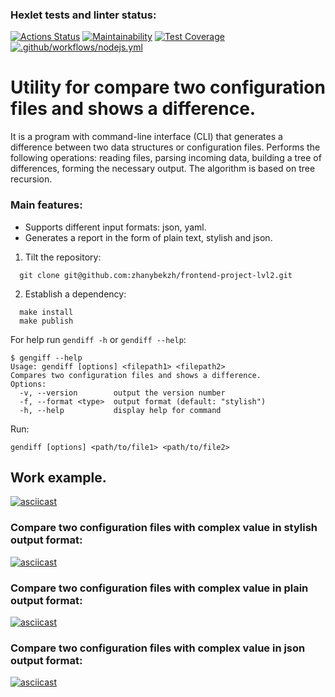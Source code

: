 ### Hexlet tests and linter status:
[![Actions Status](https://github.com/zhanybekzh/frontend-project-lvl2/workflows/hexlet-check/badge.svg)](https://github.com/zhanybekzh/frontend-project-lvl2/actions)
[![Maintainability](https://api.codeclimate.com/v1/badges/a3eec5d2b257ed808ce7/maintainability)](https://codeclimate.com/github/zhanybekzh/frontend-project-lvl2/maintainability)
[![Test Coverage](https://api.codeclimate.com/v1/badges/a3eec5d2b257ed808ce7/test_coverage)](https://codeclimate.com/github/zhanybekzh/frontend-project-lvl2/test_coverage)
[![.github/workflows/nodejs.yml](https://github.com/zhanybekzh/frontend-project-lvl2/actions/workflows/nodejs.yml/badge.svg?branch=main&event=push)](https://github.com/zhanybekzh/frontend-project-lvl2/actions/workflows/nodejs.yml)
# Utility for compare two configuration files and shows a difference.

It is a program with command-line interface (CLI) that generates a difference between two data structures or configuration files. Performs the following operations: reading files, parsing incoming data, building a tree of differences, forming the necessary output. The algorithm is based on tree recursion.

### Main features:
* Supports different input formats: json, yaml.
* Generates a report in the form of plain text, stylish and json.


1. Tilt the repository:
```
  git clone git@github.com:zhanybekzh/frontend-project-lvl2.git
```
2. Establish a dependency:
```
  make install
  make publish
```
For help run `gendiff -h` or `gendiff --help`:
```
$ gengiff --help
Usage: gendiff [options] <filepath1> <filepath2>
Compares two configuration files and shows a difference.
Options:
  -v, --version        output the version number
  -f, --format <type>  output format (default: "stylish")
  -h, --help           display help for command
```
Run:
```
gendiff [options] <path/to/file1> <path/to/file2>
```
## Work example.

[![asciicast](https://asciinema.org/a/PLF7iX1kFPCBOdgsq1q5994ob.svg)](https://asciinema.org/a/PLF7iX1kFPCBOdgsq1q5994ob)

### Compare two configuration files with complex value in stylish output format:
[![asciicast](https://asciinema.org/a/qckKcd7lgRDkRTfdAw8g7qmyf.svg)](https://asciinema.org/a/qckKcd7lgRDkRTfdAw8g7qmyf)

### Compare two configuration files with complex value in plain output format:
[![asciicast](https://asciinema.org/a/vKNM1jCwoIvV2CvsvfP13G9Mr.svg)](https://asciinema.org/a/vKNM1jCwoIvV2CvsvfP13G9Mr)

### Compare two configuration files with complex value in json output format:
[![asciicast](https://asciinema.org/a/oIZdgI5MxoHrRv6eHliN8Azyo.svg)](https://asciinema.org/a/oIZdgI5MxoHrRv6eHliN8Azyo)
